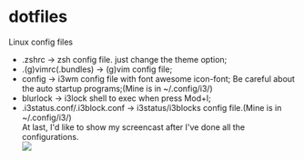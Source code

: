 # dotfiles
Linux config files

- .zshrc -> zsh config file. just change the theme option;
- .(g)vimrc(.bundles) -> (g)vim config file;
- config -> i3wm config file with font awesome icon-font; Be careful about the auto startup programs;(Mine is in ~/.config/i3/)
- blurlock -> i3lock shell to exec when press Mod+l;
- .i3status.conf/.i3block.conf -> i3status/i3blocks config file.(Mine is in ~/.config/i3/)   
At last, I'd like to show my screencast after I've done all the configurations.   
![](http://7xnyb9.com1.z0.glb.clouddn.com/screenfetch.png)
